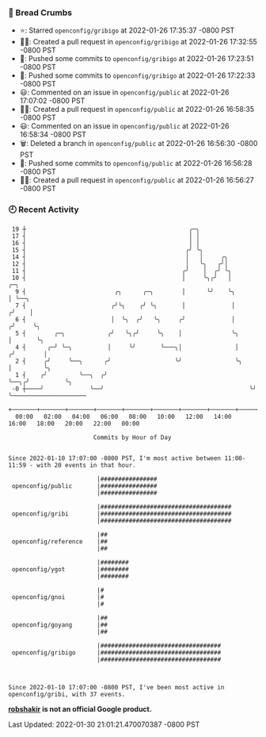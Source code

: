 ### 🍞 Bread Crumbs

 * ⭐️: Starred `openconfig/gribigo` at 2022-01-26 17:35:37 -0800 PST
 * ✍🏼: Created a pull request in `openconfig/gribigo` at 2022-01-26 17:32:55 -0800 PST
 * 🚢: Pushed some commits to `openconfig/gribigo` at 2022-01-26 17:23:51 -0800 PST
 * 🚢: Pushed some commits to `openconfig/gribigo` at 2022-01-26 17:22:33 -0800 PST
 * 😃: Commented on an issue in `openconfig/public` at 2022-01-26 17:07:02 -0800 PST
 * ✍🏼: Created a pull request in `openconfig/public` at 2022-01-26 16:58:35 -0800 PST
 * 😃: Commented on an issue in `openconfig/public` at 2022-01-26 16:58:34 -0800 PST
 * 🗑: Deleted a branch in `openconfig/public` at 2022-01-26 16:56:30 -0800 PST
 * 🚢: Pushed some commits to `openconfig/public` at 2022-01-26 16:56:28 -0800 PST
 * ✍🏼: Created a pull request in `openconfig/public` at 2022-01-26 16:56:27 -0800 PST

### 🕘 Recent Activity
```
 19 ┼                                              ╭─╮
 17 ┤                                              │ │
 16 ┤                                              │ │
 15 ┤                                             ╭╯ ╰╮
 14 ┤                                             │   │     ╭╮
 12 ┤                                             │   ╰╮   ╭╯│
 11 ┤                                            ╭╯    │  ╭╯ ╰╮
 10 ┤                                            │     ╰╮╭╯   │          ╭─╮
  9 ┤                         ╭╮      ╭─╮        │      ╰╯    ╰╮         │ ╰──╮
  7 ┤                        ╭╯╰╮    ╭╯ ╰╮       │             │        ╭╯    │
  6 ┤                        │  ╰╮  ╭╯   ╰╮     ╭╯             │       ╭╯     ╰╮
  5 ┤        ╭─╮            ╭╯   ╰╮╭╯     ╰╮    │              ╰╮      │       ╰╮
  4 ┤      ╭─╯ ╰─╮          │     ╰╯       ╰───╮│               │     ╭╯        │
  2 ┤     ╭╯     ╰──╮      ╭╯                  ╰╯               ╰╮    │         ╰╮
  1 ┤    ╭╯         ╰──╮  ╭╯                                     ╰──╮╭╯          ╰╮
 -0 ┼────╯             ╰──╯                                         ╰╯            ╰─────────────────────
    +───────+───────+───────+───────+───────+───────+───────+───────+───────+───────+───────+───────+────
  00:00   02:00   04:00   06:00   08:00   10:00   12:00   14:00   16:00   18:00   20:00   22:00   00:00   

						Commits by Hour of Day


Since 2022-01-10 17:07:00 -0800 PST, I'm most active between 11:00-11:59 - with 20 events in that hour.

```



```
                         |################
 openconfig/public       |################
                         |################

                         |#####################################
 openconfig/gribi        |#####################################
                         |#####################################

                         |##
 openconfig/reference    |##
                         |##

                         |########
 openconfig/ygot         |########
                         |########

                         |#
 openconfig/gnoi         |#
                         |#

                         |##
 openconfig/goyang       |##
                         |##

                         |##################################
 openconfig/gribigo      |##################################
                         |##################################



Since 2022-01-10 17:07:00 -0800 PST, I've been most active in openconfig/gribi, with 37 events.

```
**[robshakir](mailto:robjs@google.com) is not an official Google product.**  


Last Updated: 2022-01-30 21:01:21.470070387 -0800 PST
